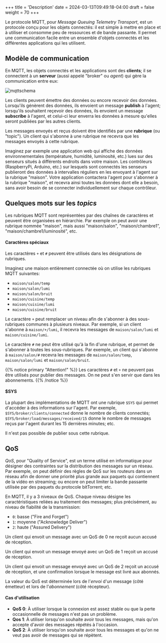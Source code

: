+++
title = 'Description'
date = 2024-03-13T09:49:18-04:00
draft = false
weight = 70
+++

Le protocole MQTT, pour _Message Queuing Telemetry Transport_, est un protocole conçu pour les objets connectés: il est simple à mettre en place et à utiliser et consomme peu de ressources et de bande passante. Il permet une communication facile entre un ensemble d'objets connectés et les différentes applications qui les utilisent. 

## Modèle de communication
En MQTT, les objets connectés et les applications sont des **clients**; il se connectent à un **serveur** (aussi appelé "broker" ou _agent_) qui gère la communication entre eux:

![mqttschema](/420-410/images/mqttschema.png)

Les clients peuvent émettre des données ou encore recevoir des données. Lorsqu'ils génèrent des données, ils envoient un message **publish** à l'agent; lorsqu'ils souhaitent reçevoir des données, ils envoient un message **subscribe** à l'agent, et celui-ci leur enverra les données à mesure qu'elles seront publiées par les autres clients.

Les messages envoyés et reçus doivent être identifiés par une **rubrique** (ou "topic"). Un client qui s'abonne à une rubrique ne recevra que les messages envoyés à cette rubrique.

Imaginez par exemple une application web qui affiche des données environnementales (température, humidité, luminosité, etc.) lues sur des senseurs situés à différents endroits dans votre maison. Les contrôleurs (RaspberryPi, Arduino, etc.) sur lesquels sont connectés les senseurs publieront des données à intervalles réguliers en les envoyant à l'agent sur la rubrique "maison". Votre application contactera l'agent pour s'abonner à la rubrique "maison", et recevra ainsi toutes les données dont elle a besoin, sans avoir besoin de se connecter individuellement sur chaque contrôleur.

## Quelques mots sur les _topics_
Les rubriques MQTT sont représentées par des chaînes de caractères et peuvent être organisées en hiérarchie. Par exemple on peut avoir une rubrique nommée "maison", mais aussi "maison/salon", "maison/chambre1", "maison/chambre1/luminosité", etc.

#### Caractères spéciaux
Les caractères `+` et `#` peuvent être utilisés dans les désignations de rubriques.

Imaginez une maison entièrement connectée où on utilise les rubriques MQTT suivantes:
+ `maison/salon/temp`
+ `maison/salon/lumi`
+ `maison/salon/bruit`
+ `maison/cuisine/temp`
+ `maison/cuisine/lumi`
+ `maison/cuisine/bruit`

Le caractère `+` peut remplacer un niveau afin de s'abonner à des sous-rubriques communes à plusieurs niveaux. Par exemple, si un client s'abonne à `maison/+/lumi`, il recevra les messages de `maison/salon/lumi` et `maison/cuisine/lumi`.

Le caractère `#` ne peut être utilisé qu'à la fin d'une rubrique, et permet de s'abonner à toutes les sous-rubriques. Par exemple, un client qui s'abonne à `maison/salon/#` recevra les messages de `maison/salon/temp`, `maison/salon/lumi` et `maison/salon/bruit`.

{{% notice primary "Attention!" %}}
Les caractères `#` et `+` ne peuvent pas être utilisés pour publier des messages. On ne peut s'en servir que dans les abonnements.
{{% /notice %}}

#### $SYS
La plupart des implémentations de MQTT ont une rubrique `$SYS` qui permet d'accéder à des informations sur l'agent. Par exemple, `$SYS/broker/clients/connected` donne le nombre de clients connectés; `$SYS/broker/load/messages/received/15` donne le nombre de messages reçus par l'agent durant les 15 dernières minutes; etc.

Il n'est pas possible de publier sous cette rubrique.

## QoS
_QoS_, pour "Quality of Service", est un terme utilisé en informatique pour désigner des contraintes sur la distribution des messages sur un réseau. Par exemple, on peut définir des règles de QoS sur les routeurs dans un réseau afin de donner une priorité plus grande aux paquets qui contiennent de la vidéo en streaming; ou encore on peut limiter la bande passante utilisée par des paquets du protocole bitTorrent; etc.

En MQTT, il y a 3 niveaux de QoS. Chaque niveau désigne les caractéristiques reliées au traitement des messages; plus précisément, au niveau de fiabilité de la transmission:
+ `0`: basse ("Fire and Forget")
+ `1`: moyenne ("Acknowledge Deliver")
+ `2`: haute ("Assured Delivery")

Un client qui envoit un message avec un QoS de 0 ne reçoit aucun accusé de réception.

Un client qui envoit un message envoyé avec un QoS de 1 reçoit un accusé de réception.

Un client qui envoit un message envoyé avec un QoS de 2 reçoit un accusé de réception, et une confirmation lorsque le message est livré aux abonnés.

La valeur du QoS est déterminée lors de l'_envoi_ d'un message (côté émetteur) et lors de l'_abonnement_ (côté récepteur).

#### Cas d'utilisation
+ **QoS 0**: À utiliser lorsque la connexion est assez stable ou que la perte occasionnelle de messages n'est pas un problème.
+ **Qos 1**: À utiliser lorsqu'on souhaite avoir tous les messages, mais qu'on accepte d'avoir des messages répétés à l'occasion.
+ **QoS 2**: À utiliser lorsqu'on souhaite avoir tous les messages et qu'on ne veut pas avoir de messages qui se répètent.

